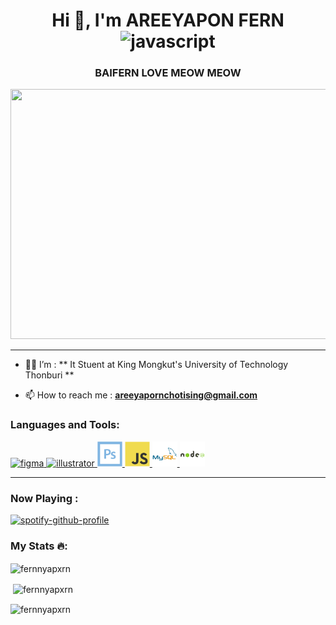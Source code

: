 <h1 align="center">Hi 👋, I'm AREEYAPON FERN <img src="https://cdn-icons-png.flaticon.com/512/763/763704.png" alt="javascript" width="30" height="30"/></h1>
<h3 align="center">BAIFERN LOVE MEOW MEOW</h3>

<div id="header" align="center">
  <img src= "https://i.pinimg.com/originals/2f/10/ce/2f10ce69b96c0611989308b0abc68e70.gif" width ="1000" height="400"/>
</div>

---

- 👩‍💻 I’m  : ** It Stuent at King Mongkut's University of Technology Thonburi **

- 📫 How to reach me : **areeyapornchotising@gmail.com**

<h3 align="left">Languages and Tools:</h3>
<p align="left"> <a href="https://www.figma.com/" target="_blank" rel="noreferrer"> 
  
  <img src="https://www.vectorlogo.zone/logos/figma/figma-icon.svg" alt="figma" width="40" height="40"/> </a> 
  <a href="https://www.adobe.com/in/products/illustrator.html" target="_blank" rel="noreferrer"> 
  <img src="https://www.vectorlogo.zone/logos/adobe_illustrator/adobe_illustrator-icon.svg" alt="illustrator" width="40" height="40"/> </a> 
  <a href="https://developer.mozilla.org/en-US/docs/Web/JavaScript" target="_blank" rel="noreferrer">
  <img src="https://raw.githubusercontent.com/devicons/devicon/master/icons/photoshop/photoshop-line.svg" alt="photoshop" width="40" height="40"/> </a> 
  <a href="https://www.photoshop.com/en" target="_blank" rel="noreferrer"> 
  <img src="https://raw.githubusercontent.com/devicons/devicon/master/icons/javascript/javascript-original.svg" alt="javascript" width="40" height="40"/> </a> 
  <a href="https://www.mysql.com/" target="_blank" rel="noreferrer"> 
  <img src="https://raw.githubusercontent.com/devicons/devicon/master/icons/mysql/mysql-original-wordmark.svg" alt="mysql" width="40" height="40"/> </a> 
  <a href="https://nodejs.org" target="_blank" rel="noreferrer"> 
  <img src="https://raw.githubusercontent.com/devicons/devicon/master/icons/nodejs/nodejs-original-wordmark.svg" alt="nodejs" width="40" height="40"/> </a> 

</p>

---

<h3 align="left">Now Playing :</h3>

[![spotify-github-profile](https://spotify-github-profile.vercel.app/api/view?uid=3152xyofupfatrqg3oey4xxvlqau&cover_image=true&theme=natemoo-re&show_offline=false&background_color=000000&bar_color=53b14f&bar_color_cover=false)](https://github.com/kittinan/spotify-github-profile)

<h3>My Stats 🔥:</h3>
<p><img align="center" src="https://github-readme-stats.vercel.app/api/top-langs?username=fernnyapxrn&show_icons=true&locale=en&layout=compact&theme=synthwave" alt="fernnyapxrn" /></p>

<p>&nbsp;<img align="center" src="https://github-readme-stats.vercel.app/api?username=fernnyapxrn&show_icons=true&locale=en&theme=radical" alt="fernnyapxrn" /></p>

<p><img align="center" src="https://github-readme-streak-stats.herokuapp.com/?user=fernnyapxrn&&theme=synthwave" alt="fernnyapxrn" /></p>
